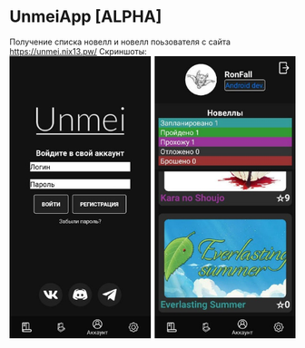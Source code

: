 # UnmeiApp [ALPHA]
Получение списка новелл и новелл поьзователя с сайта https://unmei.nix13.pw/ 
Скриншоты: 
![Image alt](https://github.com/RonFall/UnmeiApp/blob/master/view.jpg)
